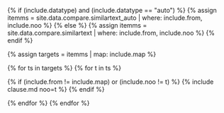 
<!--원문인용 시작. 상위에서 include.from, include.map 지정 필요-->
{% if (include.datatype) and (include.datatype == "auto") %}
{% assign itemms = site.data.compare.similartext_auto | where: include.from, include.noo %}
{% else %}
{% assign itemms = site.data.compare.similartext | where: include.from, include.noo %}
{% endif %}

{% assign targets = itemms | map: include.map %}

{% for ts in targets %}
{% for t in ts %}

{% if (include.from != include.map) or (include.noo != t) %}
{% include clause.md noo=t %}
{% endif %}

{% endfor %}
{% endfor %}

<!--원문인용 끝-->
